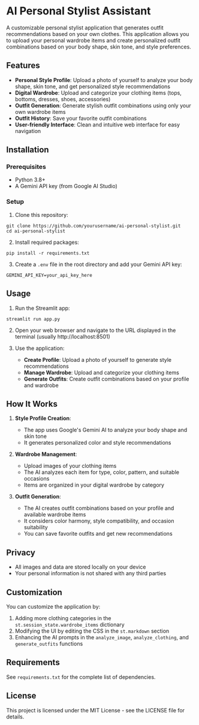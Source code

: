 # AI Personal Stylist Assistant

A customizable personal stylist application that generates outfit recommendations based on your own clothes. This application allows you to upload your personal wardrobe items and create personalized outfit combinations based on your body shape, skin tone, and style preferences.

## Features

- **Personal Style Profile**: Upload a photo of yourself to analyze your body shape, skin tone, and get personalized style recommendations
- **Digital Wardrobe**: Upload and categorize your clothing items (tops, bottoms, dresses, shoes, accessories)
- **Outfit Generation**: Generate stylish outfit combinations using only your own wardrobe items
- **Outfit History**: Save your favorite outfit combinations
- **User-friendly Interface**: Clean and intuitive web interface for easy navigation

## Installation

### Prerequisites

- Python 3.8+
- A Gemini API key (from Google AI Studio)

### Setup

1. Clone this repository:
```
git clone https://github.com/yourusername/ai-personal-stylist.git
cd ai-personal-stylist
```

2. Install required packages:
```
pip install -r requirements.txt
```

3. Create a `.env` file in the root directory and add your Gemini API key:
```
GEMINI_API_KEY=your_api_key_here
```

## Usage

1. Run the Streamlit app:
```
streamlit run app.py
```

2. Open your web browser and navigate to the URL displayed in the terminal (usually http://localhost:8501)

3. Use the application:
   - **Create Profile**: Upload a photo of yourself to generate style recommendations
   - **Manage Wardrobe**: Upload and categorize your clothing items
   - **Generate Outfits**: Create outfit combinations based on your profile and wardrobe

## How It Works

1. **Style Profile Creation**:
   - The app uses Google's Gemini AI to analyze your body shape and skin tone
   - It generates personalized color and style recommendations

2. **Wardrobe Management**:
   - Upload images of your clothing items
   - The AI analyzes each item for type, color, pattern, and suitable occasions
   - Items are organized in your digital wardrobe by category

3. **Outfit Generation**:
   - The AI creates outfit combinations based on your profile and available wardrobe items
   - It considers color harmony, style compatibility, and occasion suitability
   - You can save favorite outfits and get new recommendations

## Privacy

- All images and data are stored locally on your device
- Your personal information is not shared with any third parties

## Customization

You can customize the application by:

1. Adding more clothing categories in the `st.session_state.wardrobe_items` dictionary
2. Modifying the UI by editing the CSS in the `st.markdown` section
3. Enhancing the AI prompts in the `analyze_image`, `analyze_clothing`, and `generate_outfits` functions

## Requirements

See `requirements.txt` for the complete list of dependencies.

## License

This project is licensed under the MIT License - see the LICENSE file for details. 